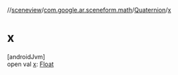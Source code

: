 //[sceneview](../../../index.md)/[com.google.ar.sceneform.math](../index.md)/[Quaternion](index.md)/[x](x.md)

# x

[androidJvm]\
open val [x](x.md): [Float](https://kotlinlang.org/api/latest/jvm/stdlib/kotlin/-float/index.html)
